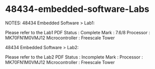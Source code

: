 # 48434-embedded-software-Labs
NOTES:
48434 Embedded Software > Lab1:

  Please refer to the Lab1 PDF
  Status          : Complete
  Mark            : 7.6/8
  Processor       : MK70FN1M0VMJ12
  Microcontroller : Freescale Tower
  
48434 Embedded Software > Lab2:

  Please refer to the Lab2 PDF
  Status          : Incomplete
  Mark            : 
  Processor       : MK70FN1M0VMJ12
  Microcontroller : Freescale Tower
